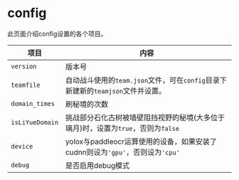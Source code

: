 # config

此页面介绍config设置的各个项目。

|项目|内容|
|----|----|
|`version`|版本号|
|`teamfile`|自动战斗使用的`team.json`文件，可在`config`目录下新建新的`teamjson`文件并设置。|
|`domain_times`|刷秘境的次数|
|`isLiYueDomain`|挑战部分石化古树被墙壁阻挡视野的秘境(大多位于璃月)时，设置为`true`，否则为`false`|
|`device`|yolox与paddleocr运算使用的设备，如果安装了cudnn则设为`'gpu'`，否则设为`'cpu'`|
|`debug`|是否启用debug模式|
